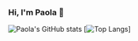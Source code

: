 ### Hi, I'm Paola 👋

![Paola's GitHub stats](https://github-readme-stats.vercel.app/api?username=paolabc&show_icons=true&theme=radical)
[![Top Langs](https://github-readme-stats.vercel.app/api/top-langs/?username=paolabc&layout=compact&langs_count=7&theme=dracula)]
